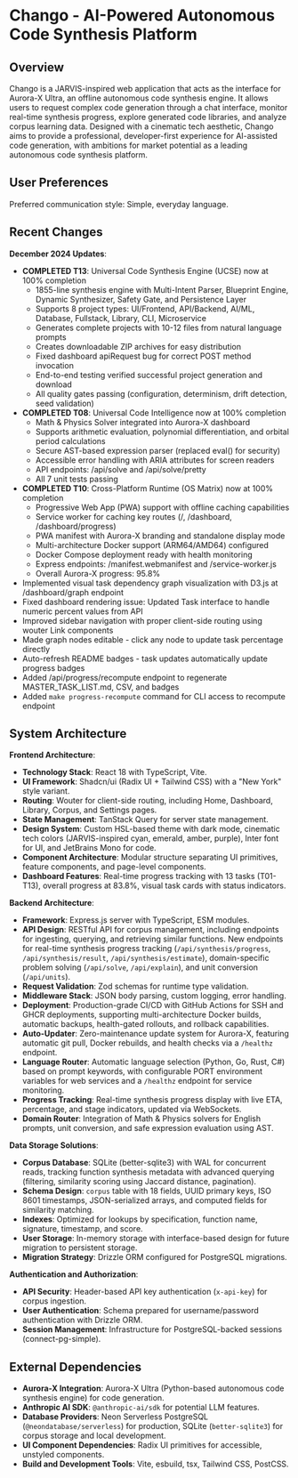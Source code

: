 # Chango - AI-Powered Autonomous Code Synthesis Platform

## Overview

Chango is a JARVIS-inspired web application that acts as the interface for Aurora-X Ultra, an offline autonomous code synthesis engine. It allows users to request complex code generation through a chat interface, monitor real-time synthesis progress, explore generated code libraries, and analyze corpus learning data. Designed with a cinematic tech aesthetic, Chango aims to provide a professional, developer-first experience for AI-assisted code generation, with ambitions for market potential as a leading autonomous code synthesis platform.

## User Preferences

Preferred communication style: Simple, everyday language.

## Recent Changes

**December 2024 Updates**:
- **COMPLETED T13**: Universal Code Synthesis Engine (UCSE) now at 100% completion
  - 1855-line synthesis engine with Multi-Intent Parser, Blueprint Engine, Dynamic Synthesizer, Safety Gate, and Persistence Layer
  - Supports 8 project types: UI/Frontend, API/Backend, AI/ML, Database, Fullstack, Library, CLI, Microservice
  - Generates complete projects with 10-12 files from natural language prompts
  - Creates downloadable ZIP archives for easy distribution
  - Fixed dashboard apiRequest bug for correct POST method invocation
  - End-to-end testing verified successful project generation and download
  - All quality gates passing (configuration, determinism, drift detection, seed validation)
- **COMPLETED T08**: Universal Code Intelligence now at 100% completion
  - Math & Physics Solver integrated into Aurora-X dashboard
  - Supports arithmetic evaluation, polynomial differentiation, and orbital period calculations
  - Secure AST-based expression parser (replaced eval() for security)
  - Accessible error handling with ARIA attributes for screen readers
  - API endpoints: /api/solve and /api/solve/pretty
  - All 7 unit tests passing
- **COMPLETED T10**: Cross-Platform Runtime (OS Matrix) now at 100% completion
  - Progressive Web App (PWA) support with offline caching capabilities
  - Service worker for caching key routes (/, /dashboard, /dashboard/progress)
  - PWA manifest with Aurora-X branding and standalone display mode
  - Multi-architecture Docker support (ARM64/AMD64) configured
  - Docker Compose deployment ready with health monitoring
  - Express endpoints: /manifest.webmanifest and /service-worker.js
  - Overall Aurora-X progress: 95.8%
- Implemented visual task dependency graph visualization with D3.js at /dashboard/graph endpoint
- Fixed dashboard rendering issue: Updated Task interface to handle numeric percent values from API
- Improved sidebar navigation with proper client-side routing using wouter Link components
- Made graph nodes editable - click any node to update task percentage directly
- Auto-refresh README badges - task updates automatically update progress badges
- Added /api/progress/recompute endpoint to regenerate MASTER_TASK_LIST.md, CSV, and badges
- Added `make progress-recompute` command for CLI access to recompute endpoint

## System Architecture

**Frontend Architecture**:
- **Technology Stack**: React 18 with TypeScript, Vite.
- **UI Framework**: Shadcn/ui (Radix UI + Tailwind CSS) with a "New York" style variant.
- **Routing**: Wouter for client-side routing, including Home, Dashboard, Library, Corpus, and Settings pages.
- **State Management**: TanStack Query for server state management.
- **Design System**: Custom HSL-based theme with dark mode, cinematic tech colors (JARVIS-inspired cyan, emerald, amber, purple), Inter font for UI, and JetBrains Mono for code.
- **Component Architecture**: Modular structure separating UI primitives, feature components, and page-level components.
- **Dashboard Features**: Real-time progress tracking with 13 tasks (T01-T13), overall progress at 83.8%, visual task cards with status indicators.

**Backend Architecture**:
- **Framework**: Express.js server with TypeScript, ESM modules.
- **API Design**: RESTful API for corpus management, including endpoints for ingesting, querying, and retrieving similar functions. New endpoints for real-time synthesis progress tracking (`/api/synthesis/progress`, `/api/synthesis/result`, `/api/synthesis/estimate`), domain-specific problem solving (`/api/solve`, `/api/explain`), and unit conversion (`/api/units`).
- **Request Validation**: Zod schemas for runtime type validation.
- **Middleware Stack**: JSON body parsing, custom logging, error handling.
- **Deployment**: Production-grade CI/CD with GitHub Actions for SSH and GHCR deployments, supporting multi-architecture Docker builds, automatic backups, health-gated rollouts, and rollback capabilities.
- **Auto-Updater**: Zero-maintenance update system for Aurora-X, featuring automatic git pull, Docker rebuilds, and health checks via a `/healthz` endpoint.
- **Language Router**: Automatic language selection (Python, Go, Rust, C#) based on prompt keywords, with configurable PORT environment variables for web services and a `/healthz` endpoint for service monitoring.
- **Progress Tracking**: Real-time synthesis progress display with live ETA, percentage, and stage indicators, updated via WebSockets.
- **Domain Router**: Integration of Math & Physics solvers for English prompts, unit conversion, and safe expression evaluation using AST.

**Data Storage Solutions**:
- **Corpus Database**: SQLite (better-sqlite3) with WAL for concurrent reads, tracking function synthesis metadata with advanced querying (filtering, similarity scoring using Jaccard distance, pagination).
- **Schema Design**: `corpus` table with 18 fields, UUID primary keys, ISO 8601 timestamps, JSON-serialized arrays, and computed fields for similarity matching.
- **Indexes**: Optimized for lookups by specification, function name, signature, timestamp, and score.
- **User Storage**: In-memory storage with interface-based design for future migration to persistent storage.
- **Migration Strategy**: Drizzle ORM configured for PostgreSQL migrations.

**Authentication and Authorization**:
- **API Security**: Header-based API key authentication (`x-api-key`) for corpus ingestion.
- **User Authentication**: Schema prepared for username/password authentication with Drizzle ORM.
- **Session Management**: Infrastructure for PostgreSQL-backed sessions (connect-pg-simple).

## External Dependencies

- **Aurora-X Integration**: Aurora-X Ultra (Python-based autonomous code synthesis engine) for code generation.
- **Anthropic AI SDK**: `@anthropic-ai/sdk` for potential LLM features.
- **Database Providers**: Neon Serverless PostgreSQL (`@neondatabase/serverless`) for production, SQLite (`better-sqlite3`) for corpus storage and local development.
- **UI Component Dependencies**: Radix UI primitives for accessible, unstyled components.
- **Build and Development Tools**: Vite, esbuild, tsx, Tailwind CSS, PostCSS.